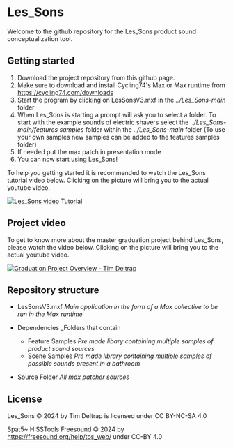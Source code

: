 # Les_Sons
Welcome to the github repository for the Les_Sons product sound conceptualization tool.

## Getting started 
1. Download the project repository from this github page.
2. Make sure to download and install Cycling74's Max or Max runtime from https://cycling74.com/downloads
3. Start the program by clicking on LesSonsV3.mxf in the *../Les_Sons-main* folder
4. When Les_Sons is starting a prompt will ask you to select a folder. To start with the example sounds of electric shavers select the *../Les_Sons-main/features samples* folder within the *../Les_Sons-main* folder
   (To use your own samples new samples can be added to the features samples folder)
6. If needed put the max patch in presentation mode
7. You can now start using Les_Sons!
   
To help you getting started it is recommended to watch the Les_Sons tutorial video below. Clicking on the picture will bring you to the actual youtube video.

[![Les_Sons video Tutorial](https://i9.ytimg.com/vi/Q_ZCD8cKsXk/mqdefault.jpg?sqp=CIDnn78G-oaymwEmCMACELQB8quKqQMa8AEB-AHSCIAC0AWKAgwIABABGF8gXyhfMA8=&rs=AOn4CLBuunh0m6VAftop-AtPqapsCco8mA)](https://youtu.be/Q_ZCD8cKsXk "Les_Sons Video Tutorial")

## Project video
To get to know more about the master graduation project behind Les_Sons, please watch the video below. Clicking on the picture will bring you to the actual youtube video.

[![Graduation Project Overview - Tim Deltrap](https://i9.ytimg.com/vi/T6gMbs0yCYM/mqdefault.jpg?sqp=CITun78G&rs=AOn4CLDwWzTCs86Yt0GGYc7JMF0h6Lzk9Q)](https://youtu.be/T6gMbs0yCYM "Graduation Project Overview - Tim Deltrap")

## Repository structure
* LesSonsV3.mxf _Main application in the form of a Max collective to be run in the Max runtime_
* Dependencies _Folders that contain 
  - Feature Samples _Pre made libary containing multiple samples of product sound sources_
  - Scene Samples _Pre made library containing multiple samples of possible sounds present in a bathroom_
  
* Source Folder _All max patcher sources_ 


## License
Les_Sons © 2024 by Tim Deltrap is licensed under CC BY-NC-SA 4.0 

Spat5~
HISSTools 
Freesound © 2024 by https://freesound.org/help/tos_web/ under CC-BY 4.0
